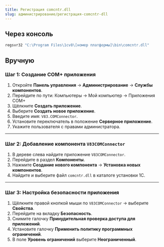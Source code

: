 ```yaml
---
title: Регистрация comcntr.dll
slug: администрирование/регистрация-comcntr-dll
---
```


## Через консоль
```PowerShell
regsvr32 "C:\Program Files\1cv8\[номер платформы]\bin\comcntr.dll" 
```

## Вручную

### Шаг 1: Создание COM+ приложения

1. Откройте **Панель управления** → **Администрирование** → **Службы компонентов**.
2. Перейдите по пути: Компьютеры → Мой компьютер → Приложения COM+
3. Щёлкните **Создать приложение**.
4. Выберите **Создать новое приложение**.
5. Введите имя: `V83.COMConnector`.
6. Установите переключатель в положение **Серверное приложение**.
7. Укажите пользователя с правами администратора.

---

### Шаг 2: Добавление компонента `V83COMConnector`

1. В дереве слева найдите приложение `V83COMConnector`.
2. Перейдите в раздел **Компоненты**.
3. Нажмите **Создание нового компонента** → **Установка новых компонентов**.
4. Найдите и выберите файл `comcntr.dll` в каталоге установки 1С.

---

### Шаг 3: Настройка безопасности приложения

1. Щёлкните правой кнопкой мыши по `V83COMConnector` → выберите **Свойства**.
2. Перейдите на вкладку **Безопасность**.
3. Снимите галочку **Принудительная проверка доступа для приложений**.
4. Установите галочку **Применить политику программных ограничений**.
5. В поле **Уровень ограничений** выберите **Неограниченный**.
